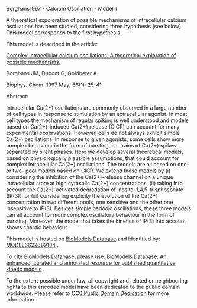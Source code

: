 

Borghans1997 - Calcium Oscillation - Model 1

A theoretical expoloration of possible mechanisms of intracellular calcium
oscillations has been studied, considering three hypothesis (see below). This
model corresponds to the first hypothesis.

This model is described in the article:

[Complex intracellular calcium oscillations. A theoretical exploration of
possible mechanisms.](http://identifiers.org/pubmed/17029867)

Borghans JM, Dupont G, Goldbeter A.

Biophys. Chem. 1997 May; 66(1): 25-41

Abstract:

Intracellular Ca(2+) oscillations are commonly observed in a large number of
cell types in response to stimulation by an extracellular agonist. In most
cell types the mechanism of regular spiking is well understood and models
based on Ca(2+)-induced Ca(2+) release (CICR) can account for many
experimental observations. However, cells do not always exhibit simple Ca(2+)
oscillations. In response to given agonists, some cells show more complex
behaviour in the form of bursting, i.e. trains of Ca(2+) spikes separated by
silent phases. Here we develop several theoretical models, based on
physiologically plausible assumptions, that could account for complex
intracellular Ca(2+) oscillations. The models are all based on one- or two-
pool models based on CICR. We extend these models by (i) considering the
inhibition of the Ca(2+)-release channel on a unique intracellular store at
high cytosolic Ca(2+) concentrations, (ii) taking into account the
Ca(2+)-activated degradation of inositol 1,4,5-trisphosphate (IP(3)), or (iii)
considering explicity the evolution of the Ca(2+) concentration in two
different pools, one sensitive and the other one insensitive to IP(3). Besides
simple periodic oscillations, these three models can all account for more
complex oscillatory behaviour in the form of bursting. Moreover, the model
that takes the kinetics of IP(3) into account shows chaotic behaviour.

This model is hosted on [BioModels Database](http://www.ebi.ac.uk/biomodels/)
and identified by:
[MODEL6622689184](http://identifiers.org/biomodels.db/MODEL6622689184) .

To cite BioModels Database, please use: [BioModels Database: An enhanced,
curated and annotated resource for published quantitative kinetic
models](http://identifiers.org/pubmed/20587024) .

To the extent possible under law, all copyright and related or neighbouring
rights to this encoded model have been dedicated to the public domain
worldwide. Please refer to [CC0 Public Domain
Dedication](http://creativecommons.org/publicdomain/zero/1.0/) for more
information.

